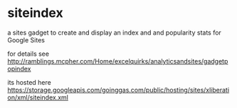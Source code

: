 # siteindex
a sites gadget to create and display an index and and popularity stats for Google Sites

for details see http://ramblings.mcpher.com/Home/excelquirks/analyticsandsites/gadgetpopindex

its hosted here
https://storage.googleapis.com/goinggas.com/public/hosting/sites/xliberation/xml/siteindex.xml
